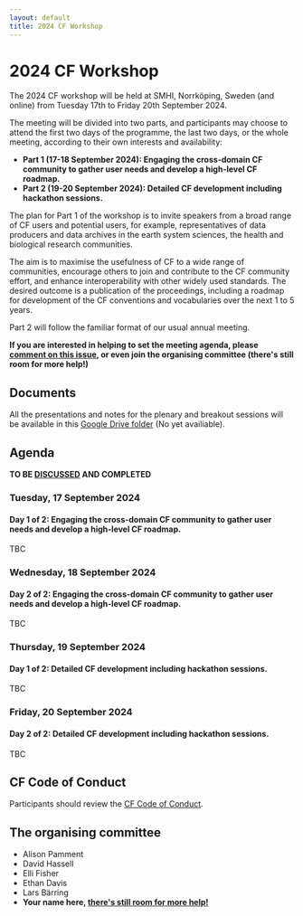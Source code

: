 ```yaml
---
layout: default
title: 2024 CF Workshop
---
```


# 2024 CF Workshop

The 2024 CF workshop will be held at SMHI, Norrköping, Sweden (and online) from Tuesday 17th to Friday 20th September 2024.

The meeting will be divided into two parts, and participants may choose to attend the first two days of the programme, the last two days, or the whole meeting, according to their own interests and availability:

 - **Part 1 (17-18 September 2024): Engaging the cross-domain CF community to gather user needs and develop a high-level CF roadmap.**
 - **Part 2 (19-20 September 2024): Detailed CF development including hackathon sessions.**

The plan for Part 1 of the workshop is to invite speakers from a broad range of CF users and potential users, for example, representatives of data producers and data archives in the earth system sciences, the health and biological research communities.

The aim is to maximise the usefulness of CF to a wide range of communities, encourage others to join and contribute to the CF community effort, and enhance interoperability with other widely used standards.
The desired outcome is a publication of the proceedings, including a roadmap for development of the CF conventions and vocabularies over the next 1 to 5 years.

Part 2 will follow the familiar format of our usual annual meeting.

**If you are interested in helping to set the meeting agenda, please [comment on this issue][ISSUE], or even join the organising committee (there's still room for more help!)**

## Documents

All the presentations and notes for the plenary and breakout sessions will be available in this [Google Drive folder]() (No yet availiable).

## Agenda
**TO BE [DISCUSSED][ISSUE] AND COMPLETED**

### Tuesday, 17 September 2024

#### Day 1 of 2: Engaging the cross-domain CF community to gather user needs and develop a high-level CF roadmap.
TBC

### Wednesday, 18 September 2024

#### Day 2 of 2: Engaging the cross-domain CF community to gather user needs and develop a high-level CF roadmap.
TBC

### Thursday, 19 September 2024
#### Day 1 of 2: Detailed CF development including hackathon sessions.
TBC

### Friday, 20 September 2024
#### Day 2 of 2: Detailed CF development including hackathon sessions.
TBC

## CF Code of Conduct
Participants should review the [CF Code of Conduct][CoC].

## The organising committee
* Alison Pamment
* David Hassell
* Elli Fisher
* Ethan Davis
* Lars Bärring
* **Your name here, [there's still room for more help!][ISSUE]**

[ISSUE]: https://github.com/cf-convention/discuss/issues/279
[CoC]: https://github.com/cf-convention/cf-conventions/blob/main/CODE_OF_CONDUCT.md